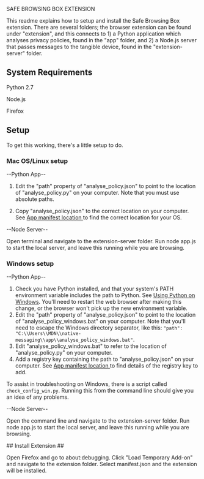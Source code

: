 SAFE BROWSING BOX EXTENSION

This readme explains how to setup and install the Safe Browsing Box extension. There are several folders; the browser extension can be found under "extension", and this connects to 1) a Python application which analyses privacy policies, found in the "app" folder, and 2) a Node.js server that passes messages to the tangible device, found in the "extension-server" folder.

## System Requirements ##

Python 2.7

Node.js

Firefox

## Setup ##

To get this working, there's a little setup to do.

### Mac OS/Linux setup ###

--Python App--

1. Edit the "path" property of "analyse_policy.json" to point to the location of "analyse_policy.py" on your computer. Note that you must use absolute paths.

2. Copy "analyse_policy.json" to the correct location on your computer. See [App manifest location ](https://developer.mozilla.org/en-US/Add-ons/WebExtensions/Native_manifests#Manifest_location) to find the correct location for your OS.

--Node Server--

Open terminal and navigate to the extension-server folder. Run node app.js to start the local server, and leave this running while you are browsing. 


### Windows setup ###

--Python App--

1. Check you have Python installed, and that your system's PATH environment variable includes the path to Python.  See [Using Python on Windows](https://docs.python.org/2/using/windows.html). You'll need to restart the web browser after making this change, or the browser won't pick up the new environment variable.
2. Edit the "path" property of "analyse_policy.json" to point to the location of "analyse_policy_windows.bat" on your computer. Note that you'll need to escape the Windows directory separator, like this: `"path": "C:\\Users\\MDN\\native-messaging\\app\\analyse_policy_windows.bat"`.
3. Edit "analyse_policy_windows.bat" to refer to the location of "analyse_policy.py" on your computer.
4. Add a registry key containing the path to "analyse_policy.json" on your computer. See [App manifest location ](https://developer.mozilla.org/en-US/Add-ons/WebExtensions/Native_manifests#Manifest_location) to find details of the registry key to add.

To assist in troubleshooting on Windows, there is a script called `check_config_win.py`. Running this from the command line should give you an idea of any problems.

--Node Server--

Open the command line and navigate to the extension-server folder. Run node app.js to start the local server, and leave this running while you are browsing. 


## Install Extension ##

Open Firefox and go to about:debugging. Click "Load Temporary Add-on" and navigate to the extension folder. Select manifest.json and the extension will be installed.  
